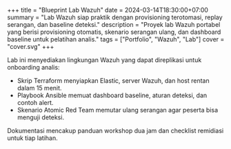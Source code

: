 +++
title = "Blueprint Lab Wazuh"
date = 2024-03-14T18:30:00+07:00
summary = "Lab Wazuh siap praktik dengan provisioning terotomasi, replay serangan, dan baseline deteksi."
description = "Proyek lab Wazuh portabel yang berisi provisioning otomatis, skenario serangan ulang, dan dashboard baseline untuk pelatihan analis."
tags = ["Portfolio", "Wazuh", "Lab"]
cover = "cover.svg"
+++

Lab ini menyediakan lingkungan Wazuh yang dapat direplikasi untuk onboarding analis:

- Skrip Terraform menyiapkan Elastic, server Wazuh, dan host rentan dalam 15 menit.
- Playbook Ansible memuat dashboard baseline, aturan deteksi, dan contoh alert.
- Skenario Atomic Red Team memutar ulang serangan agar peserta bisa menguji deteksi.

Dokumentasi mencakup panduan workshop dua jam dan checklist remidiasi untuk tiap latihan.
